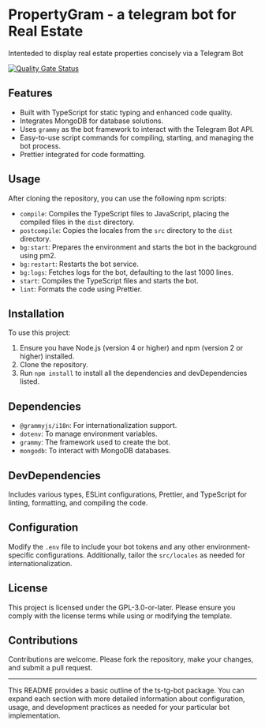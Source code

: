 # PropertyGram - a telegram bot for Real Estate

Intenteded to display real estate properties concisely via a Telegram Bot


[![Quality Gate Status](https://sonarcloud.io/api/project_badges/measure?project=QuantGeekDev_PropertyGram-telegram-bot&metric=alert_status)](https://sonarcloud.io/summary/new_code?id=QuantGeekDev_PropertyGram-telegram-bot)


## Features

- Built with TypeScript for static typing and enhanced code quality.
- Integrates MongoDB for database solutions.
- Uses `grammy` as the bot framework to interact with the Telegram Bot API.
- Easy-to-use script commands for compiling, starting, and managing the bot process.
- Prettier integrated for code formatting.

## Usage

After cloning the repository, you can use the following npm scripts:


- `compile`: Compiles the TypeScript files to JavaScript, placing the compiled files in the `dist` directory.
- `postcompile`: Copies the locales from the `src` directory to the `dist` directory.
- `bg:start`: Prepares the environment and starts the bot in the background using pm2.
- `bg:restart`: Restarts the bot service.
- `bg:logs`: Fetches logs for the bot, defaulting to the last 1000 lines.
- `start`: Compiles the TypeScript files and starts the bot.
- `lint`: Formats the code using Prettier.

## Installation

To use this project:

1. Ensure you have Node.js (version 4 or higher) and npm (version 2 or higher) installed.
2. Clone the repository.
3. Run `npm install` to install all the dependencies and devDependencies listed.

## Dependencies

- `@grammyjs/i18n`: For internationalization support.
- `dotenv`: To manage environment variables.
- `grammy`: The framework used to create the bot.
- `mongodb`: To interact with MongoDB databases.

## DevDependencies

Includes various types, ESLint configurations, Prettier, and TypeScript for linting, formatting, and compiling the code.

## Configuration

Modify the `.env` file to include your bot tokens and any other environment-specific configurations. Additionally, tailor the `src/locales` as needed for internationalization.

## License

This project is licensed under the GPL-3.0-or-later. Please ensure you comply with the license terms while using or modifying the template.

## Contributions

Contributions are welcome. Please fork the repository, make your changes, and submit a pull request.

---

This README provides a basic outline of the ts-tg-bot package. You can expand each section with more detailed information about configuration, usage, and development practices as needed for your particular bot implementation.
